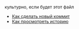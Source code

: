 культурно, если будет этот файл
- [Как сделать новый коммит](./commmit_help.md)
- [Как просмотреть историю](./log_help.md)
